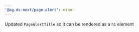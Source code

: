 ```yaml
---
'@ag.ds-next/page-alert': minor
---
```


Updated `PageAlertTitle` so it can be rendered as a `h1` element
